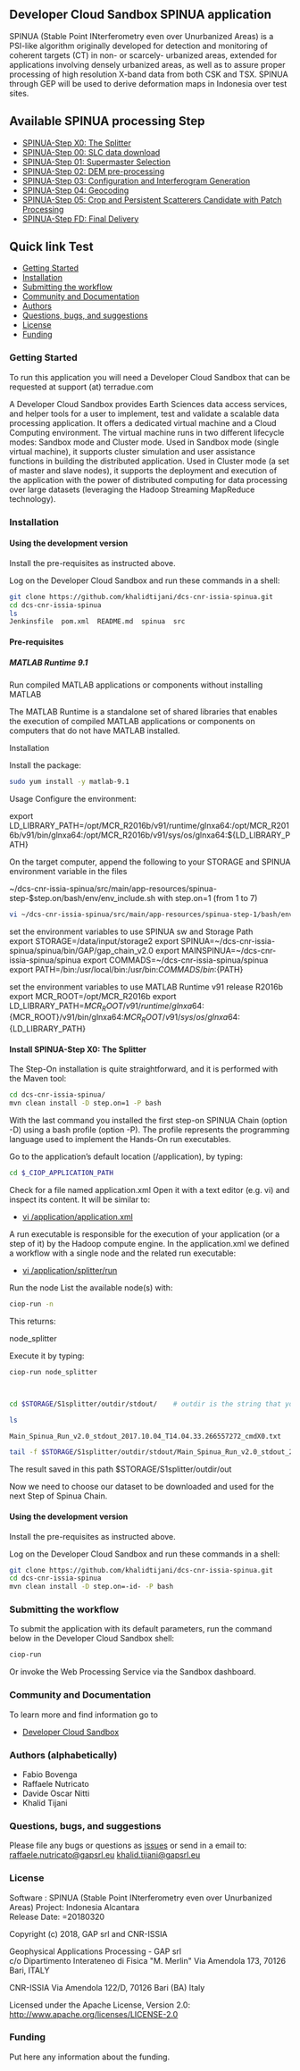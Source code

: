 ## Developer Cloud Sandbox SPINUA application  

SPINUA (Stable Point INterferometry even over Unurbanized Areas) is a PSI-like algorithm originally developed for detection and monitoring of coherent targets (CT) in non- or scarcely- urbanized areas, extended for applications involving densely urbanized areas, as well as to assure proper processing of high resolution X-band data from both CSK and TSX. SPINUA through GEP will be used to derive deformation maps in Indonesia over test sites.

Available SPINUA processing Step
--------------------------------

* [SPINUA-Step X0: The Splitter](src/main/app-resources/spinua-step-1/)
* [SPINUA-Step 00: SLC data download](src/main/app-resources/spinua-step-2)
* [SPINUA-Step 01: Supermaster Selection](src/main/app-resources/spinua-step-3)
* [SPINUA-Step 02: DEM pre-processing](src/main/app-resources/spinua-step-4)
* [SPINUA-Step 03: Configuration and Interferogram Generation](src/main/app-resources/spinua-step-5)
* [SPINUA-Step 04: Geocoding](src/main/app-resources/spinua-step-6)
* [SPINUA-Step 05: Crop and Persistent Scatterers Candidate with Patch Processing](src/main/app-resources/spinua-step-7)
* [SPINUA-Step FD: Final Delivery](src/main/app-resources/spinua-step-8)




## Quick link  Test
 
* [Getting Started](#getting-started)
* [Installation](#installation)
* [Submitting the workflow](#submit)
* [Community and Documentation](#community)
* [Authors](#authors)
* [Questions, bugs, and suggestions](#questions)
* [License](#license)
* [Funding](#funding)

### <a name="getting-started"></a>Getting Started 

To run this application you will need a Developer Cloud Sandbox that can be requested at support (at) terradue.com

A Developer Cloud Sandbox provides Earth Sciences data access services, and helper tools for a user to implement, test and validate a scalable data processing application. It offers a dedicated virtual machine and a Cloud Computing environment.
The virtual machine runs in two different lifecycle modes: Sandbox mode and Cluster mode. 
Used in Sandbox mode (single virtual machine), it supports cluster simulation and user assistance functions in building the distributed application.
Used in Cluster mode (a set of master and slave nodes), it supports the deployment and execution of the application with the power of distributed computing for data processing over large datasets (leveraging the Hadoop Streaming MapReduce technology). 

### <a name="installation"></a>Installation

#### Using the development version

Install the pre-requisites as instructed above.

Log on the Developer Cloud Sandbox and run these commands in a shell:

```bash
git clone https://github.com/khalidtijani/dcs-cnr-issia-spinua.git
cd dcs-cnr-issia-spinua
ls 
Jenkinsfile  pom.xml  README.md  spinua  src
```

#### Pre-requisites


##### MATLAB Runtime 9.1

Run compiled MATLAB applications or components without installing MATLAB

The MATLAB Runtime is a standalone set of shared libraries that enables the execution of compiled MATLAB applications or components on computers that do not have MATLAB installed.


Installation

Install the package:
```bash
sudo yum install -y matlab-9.1
```
Usage
Configure the environment:  

export LD_LIBRARY_PATH=/opt/MCR_R2016b/v91/runtime/glnxa64:/opt/MCR_R2016b/v91/bin/glnxa64:/opt/MCR_R2016b/v91/sys/os/glnxa64:${LD_LIBRARY_PATH}


On the target computer, append the following to your STORAGE and SPINUA environment variable in the files

~/dcs-cnr-issia-spinua/src/main/app-resources/spinua-step-$step.on/bash/env/env_include.sh  with step.on=1 (from 1 to 7) 

```bash
vi ~/dcs-cnr-issia-spinua/src/main/app-resources/spinua-step-1/bash/env/env_include.sh 
```

set the environment variables to use SPINUA sw and Storage Path  
export STORAGE=/data/input/storage2
export SPINUA=~/dcs-cnr-issia-spinua/spinua/bin/GAP/gap_chain_v2.0
export MAINSPINUA=~/dcs-cnr-issia-spinua/spinua
export COMMADS=~/dcs-cnr-issia-spinua/spinua
export PATH=/bin:/usr/local/bin:/usr/bin:$COMMADS/bin:${PATH}

set the environment variables to use MATLAB Runtime v91 release R2016b
export MCR_ROOT=/opt/MCR_R2016b
export LD_LIBRARY_PATH=${MCR_ROOT}/v91/runtime/glnxa64:${MCR_ROOT}/v91/bin/glnxa64:${MCR_ROOT}/v91/sys/os/glnxa64:${LD_LIBRARY_PATH}


#### Install SPINUA-Step X0: The Splitter
The Step-On installation is quite straightforward, and it is performed with the Maven tool:
```bash
cd dcs-cnr-issia-spinua/
mvn clean install -D step.on=1 -P bash
```

With the last command you installed the first step-on SPINUA Chain (option -D) using a bash profile (option -P). The profile represents the programming language used to implement the Hands-On run executables.


Go to the application’s default location (/application), by typing:
```bash
cd $_CIOP_APPLICATION_PATH
```
Check for a file named application.xml
Open it with a text editor (e.g. vi) and inspect its content. It will be similar to:

* [vi /application/application.xml](src/main/app-resources/spinua-step-1/application.xml)

A run executable is responsible for the execution of your application (or a step of it) by the Hadoop compute engine. In the application.xml we defined a workflow with a single node and the related run executable:

* [vi /application/splitter/run](src/main/app-resources/spinua-step-1/bash/splitter/run)


Run the node
List the available node(s) with:

```bash
ciop-run -n
```
This returns:

node_splitter

Execute it by typing:

```bash
ciop-run node_splitter
```

```bash


cd $STORAGE/S1splitter/outdir/stdout/    # outdir is the string that you choose as outfolder in application.xml  <parameter id="out">outdir</parameter>

ls 

Main_Spinua_Run_v2.0_stdout_2017.10.04_T14.04.33.266557272_cmdX0.txt

tail -f $STORAGE/S1splitter/outdir/stdout/Main_Spinua_Run_v2.0_stdout_2017.10.04_T14.04.33.266557272_cmdX0.txt
```

The result saved in this path $STORAGE/S1splitter/outdir/out 

Now we need to choose our dataset to be downloaded and used for the next Step of Spinua Chain.



#### Using the development version

Install the pre-requisites as instructed above.

Log on the Developer Cloud Sandbox and run these commands in a shell:

```bash
git clone https://github.com/khalidtijani/dcs-cnr-issia-spinua.git
cd dcs-cnr-issia-spinua
mvn clean install -D step.on=-id- -P bash
```

### <a name="submit"></a>Submitting the workflow

To submit the application with its default parameters, run the command below in the Developer Cloud Sandbox shell:

```bash
ciop-run
```
Or invoke the Web Processing Service via the Sandbox dashboard.

### <a name="community"></a>Community and Documentation

To learn more and find information go to 

* [Developer Cloud Sandbox](http://docs.terradue.com/developer-sandbox/)  

### <a name="authors"></a>Authors (alphabetically)

* Fabio Bovenga
* Raffaele Nutricato
* Davide Oscar Nitti
* Khalid Tijani

### <a name="questions"></a>Questions, bugs, and suggestions

Please file any bugs or questions as [issues](<app-url>) or send in a email to:
raffaele.nutricato@gapsrl.eu
khalid.tijani@gapsrl.eu

### <a name="license"></a>License

Software : SPINUA (Stable Point INterferometry even over Unurbanized Areas)
Project: Indonesia Alcantara      
Release Date: <YYYYMMDD>=20180320                   

Copyright (c) 2018, GAP srl and CNR-ISSIA 

Geophysical Applications Processing - GAP srl       
c/o Dipartimento Interateneo di Fisica "M. Merlin"
Via Amendola 173, 70126 Bari, ITALY

CNR-ISSIA 
Via Amendola 122/D, 70126 Bari (BA) Italy                     

Licensed under the Apache License, Version 2.0: http://www.apache.org/licenses/LICENSE-2.0

### <a name="funding"></a>Funding

Put here any information about the funding.
